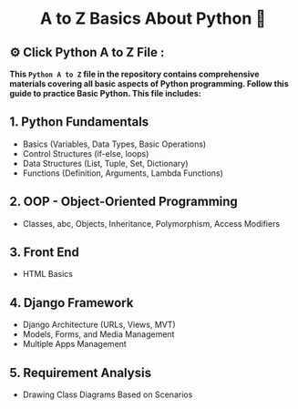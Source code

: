 <h1 align="center">A to Z Basics About Python 🐍</h1>
<h2 align="left">⚙️ Click Python A to Z File :</h2>

<p align="left"><strong>This <code>Python A to Z</code> file in the repository contains comprehensive materials covering all basic aspects of Python programming. Follow this guide to practice Basic Python. This file includes:</strong></p>

## 1. Python Fundamentals
- Basics (Variables, Data Types, Basic Operations)
- Control Structures (if-else, loops)
- Data Structures (List, Tuple, Set, Dictionary)
- Functions (Definition, Arguments, Lambda Functions)

## 2. OOP - Object-Oriented Programming
- Classes, abc, Objects, Inheritance, Polymorphism, Access Modifiers

## 3. Front End
- HTML Basics

## 4. Django Framework
- Django Architecture (URLs, Views, MVT)
- Models, Forms, and Media Management
- Multiple Apps Management

## 5. Requirement Analysis
- Drawing Class Diagrams Based on Scenarios
